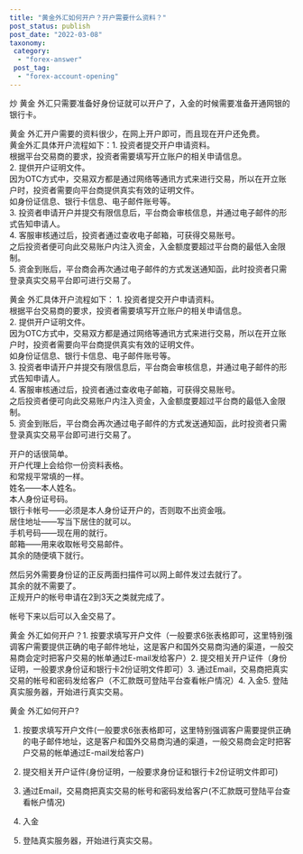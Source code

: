 ```yaml
---
title: "黄金外汇如何开户？开户需要什么资料？"
post_status: publish
post_date: "2022-03-08"
taxonomy:
 category: 
  - "forex-answer"
 post_tag: 
  - "forex-account-opening"
---
```


炒 黄金 外汇只需要准备好身份证就可以开户了，入金的时候需要准备开通网银的银行卡。  

黄金 外汇开户需要的资料很少，在网上开户即可，而且现在开户还免费。  
黄金外汇具体开户流程如下：1. 投资者提交开户申请资料。  
根据平台交易商的要求，投资者需要填写开立账户的相关申请信息。  
2. 提供开户证明文件。  
因为OTC方式中，交易双方都是通过网络等通讯方式来进行交易，所以在开立账户时，投资者需要向平台商提供真实有效的证明文件。  
如身份证信息、银行卡信息、电子邮件账号等。  
3. 投资者申请开户并提交有限信息后，平台商会审核信息，并通过电子邮件的形式告知申请人。  
4. 客服审核通过后，投资者通过查收电子邮箱，可获得交易账号。  
之后投资者便可向此交易账户内注入资金，入金额度要超过平台商的最低入金限制。  
5. 资金到账后，平台商会再次通过电子邮件的方式发送通知函，此时投资者只需登录真实交易平台即可进行交易了。  

黄金 外汇具体开户流程如下： 1. 投资者提交开户申请资料。  
根据平台交易商的要求，投资者需要填写开立账户的相关申请信息。  
2. 提供开户证明文件。  
因为OTC方式中，交易双方都是通过网络等通讯方式来进行交易，所以在开立账户时，投资者需要向平台商提供真实有效的证明文件。  
如身份证信息、银行卡信息、电子邮件账号等。  
3. 投资者申请开户并提交有限信息后，平台商会审核信息，并通过电子邮件的形式告知申请人。  
4. 客服审核通过后，投资者通过查收电子邮箱，可获得交易账号。  
之后投资者便可向此交易账户内注入资金，入金额度要超过平台商的最低入金限制。  
5. 资金到账后，平台商会再次通过电子邮件的方式发送通知函，此时投资者只需登录真实交易平台即可进行交易了。  

开户的话很简单。  
开户代理上会给你一份资料表格。  
和常规平常填的一样。  
姓名——本人姓名。  
本人身份证号码。  
银行卡帐号——必须是本人身份证开户的，否则取不出资金哦。  
居住地址——写当下居住的就可以。  
手机号码——现在用的就行。  
邮箱——用来收取帐号交易邮件。  
其余的随便填下就行。  

然后另外需要身份证的正反两面扫描件可以网上邮件发过去就行了。  
其余的就不需要了。  
正规开户的帐号申请在2到3天之类就完成了。  

帐号下来以后可以入金交易了。  

黄金 外汇如何开户？1. 按要求填写开户文件（一般要求6张表格即可，这里特别强调客户需要提供正确的电子邮件地址，这是客户和国外交易商沟通的渠道，一般交易商会定时把客户交易的帐单通过E-mail发给客户）2. 提交相关开户证件（身份证明，一般要求身份证和银行卡2份证明文件即可）3. 通过Email，交易商把真实交易的帐号和密码发给客户（不汇款既可登陆平台查看帐户情况）4. 入金5. 登陆真实服务器，开始进行真实交易。  

黄金 外汇如何开户?

1. 按要求填写开户文件(一般要求6张表格即可，这里特别强调客户需要提供正确的电子邮件地址，这是客户和国外交易商沟通的渠道，一般交易商会定时把客户交易的帐单通过E-mail发给客户)

2. 提交相关开户证件(身份证明，一般要求身份证和银行卡2份证明文件即可)

3. 通过Email，交易商把真实交易的帐号和密码发给客户(不汇款既可登陆平台查看帐户情况)

4. 入金

5. 登陆真实服务器，开始进行真实交易。
